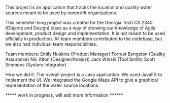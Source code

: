 This project is an application that tracks the location and quality water sources meant to be used by nonprofit organizations.

This semester-long project was created for the Georgia Tech CS 2340 (Objects and Design) class as a way of showing our knowledge of Agile development, product design and implementation. It is not meant to be used officially in production.
All team members contributed to the codebase, but we also had individual team responsibilities.

Team members:
Emily Huskins (Product Manager)
Forrest Bengston (Quality Assurance)
Nic Alton (Designer/Analyst)
Jack Winski (Tool Smith)
Scott Simmons (System Integrator)

How we did it:
The overall project is a Java application. We used JavaFX to implement the UI.
We integrated the Google Maps API to give a graphical representation of the water source locations.

***** work in progress, will add more information ******



